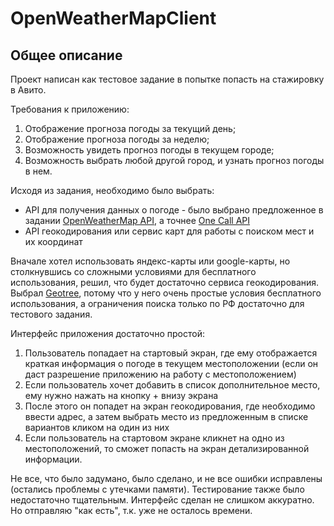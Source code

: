 # OpenWeatherMapClient

## Общее описание
Проект написан как тестовое задание в попытке попасть на стажировку в Авито.

Требования к приложению:
1. Отображение прогноза погоды за текущий день;
2. Отображение прогноза погоды за неделю;
3. Возможность увидеть прогноз погоды в текущем городе;
4. Возможность выбрать любой другой город, и узнать прогноз погоды в нем.

Исходя из задания, необходимо было выбрать:
* API для получения данных о погоде - было выбрано предложенное в задании [OpenWeatherMap API](https://openweathermap.org/api), а точнее [One Call API](https://openweathermap.org/api/one-call-api)
* API геокодирования или сервис карт для работы с поиском мест и их координат

Вначале хотел использовать яндекс-карты или google-карты, но столкнувшись со сложными условиями для бесплатного использования, решил, что будет достаточно сервиса геокодирования. Выбрал [Geotree](https://geotree.ru/), потому что у него очень простые условия бесплатного использования, а ограничения поиска только по РФ достаточно для тестового задания.

Интерфейс приложения достаточно простой:
1. Пользователь попадает на стартовый экран, где ему отображается краткая информация о погоде в текущем местоположении (если он даст разрешение приложению на работу с местоположением)
2. Если пользователь хочет добавить в список дополнительное место, ему нужно нажать на кнопку + внизу экрана
3. После этого он попадет на экран геокодирования, где необходимо ввести адрес, а затем выбрать место из предложенным в списке вариантов кликом на один из них
4. Если пользователь на стартовом экране кликнет на одно из местоположений, то сможет попасть на экран детализированной информации.

Не все, что было задумано, было сделано, и не все ошибки исправлены (остались проблемы с утечками памяти). Тестирование также было недостаточно тщательным. Интерфейс сделан не слишком аккуратно. Но отправляю "как есть", т.к. уже не осталось времени.
